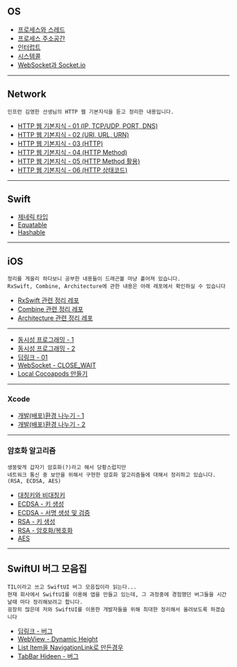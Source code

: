 ## OS

* [프로세스와 스레드](https://github.com/Brandnew-one/TIL/issues/1)
* [프로세스 주소공간](https://github.com/Brandnew-one/TIL/issues/3)
* [인터럽트](https://github.com/Brandnew-one/TIL/issues/2)
* [시스템콜](https://github.com/Brandnew-one/TIL/issues/4)
* [WebSocket과 Socket.io](https://github.com/Brandnew-one/TIL/issues/22)

---

## Network
```
인프런 김영한 선생님의 HTTP 웹 기본지식을 듣고 정리한 내용입니다.
```
* [HTTP 웹 기본지식 - 01 (IP, TCP/UDP, PORT, DNS)](https://github.com/Brandnew-one/TIL/issues/25)
* [HTTP 웹 기본지식 - 02 (URI, URL, URN)](https://github.com/Brandnew-one/TIL/issues/26)
* [HTTP 웹 기본지식 - 03 (HTTP)](https://github.com/Brandnew-one/TIL/issues/35)
* [HTTP 웹 기본지식 - 04 (HTTP Method)](https://github.com/Brandnew-one/TIL/issues/36)
* [HTTP 웹 기본지식 - 05 (HTTP Method 활용)](https://github.com/Brandnew-one/TIL/issues/37)
* [HTTP 웹 기본지식 - 06 (HTTP 상태코드)](https://github.com/Brandnew-one/TIL/issues/38)

---

## Swift

* [제네릭 타입](https://github.com/Brandnew-one/TIL/issues/6)
* [Equatable](https://github.com/Brandnew-one/TIL/issues/7)
* [Hashable](https://github.com/Brandnew-one/TIL/issues/8)

---

## iOS

```
정리를 게을리 하다보니 공부한 내용들이 드래곤볼 마냥 흩어져 있습니다.
RxSwift, Combine, Architecture에 관한 내용은 아래 레포에서 확인하실 수 있습니다
```
* [RxSwift 관련 정리 레포](https://github.com/Brandnew-one/Practice-RxSwift)
* [Combine 관련 정리 레포](https://github.com/Brandnew-one/Practice-Combine)
* [Architecture 관련 정리 레포](https://github.com/Brandnew-one/Practice-Architecture)

---
* [동시성 프로그래밍 - 1](https://github.com/Brandnew-one/TIL/issues/12)
* [동시성 프로그래밍 - 2](https://github.com/Brandnew-one/TIL/issues/13)
* [딥링크 - 01](https://github.com/Brandnew-one/TIL/issues/16)
* [WebSocket - CLOSE_WAIT](https://github.com/Brandnew-one/TIL/issues/23)
* [Local Cocoapods 만들기](https://github.com/Brandnew-one/TIL/issues/24)

---
### Xcode
* [개발(배포)환경 나누기 - 1](https://github.com/Brandnew-one/TIL/issues/33)
* [개발(배포)환경 나누기 - 2](https://github.com/Brandnew-one/TIL/issues/34)

---
### 암호화 알고리즘
```
생뚱맞게 갑자기 암호화(?)라고 해서 당황스럽지만 
네트워크 통신 중 보안을 위해서 구현한 암호화 알고리즘들에 대해서 정리하고 있습니다. (RSA, ECDSA, AES)
```
* [대칭키와 비대칭키](https://github.com/Brandnew-one/TIL/issues/27)
* [ECDSA - 키 생성](https://github.com/Brandnew-one/TIL/issues/28)
* [ECDSA - 서명 생성 및 검증](https://github.com/Brandnew-one/TIL/issues/29)
* [RSA - 키 생성](https://github.com/Brandnew-one/TIL/issues/30)
* [RSA - 암호화/복호화](https://github.com/Brandnew-one/TIL/issues/31)
* [AES](https://github.com/Brandnew-one/TIL/issues/32)
---

## SwiftUI 버그 모음집

```
TIL이라고 쓰고 SwiftUI 버그 모음집이라 읽는다...
현재 회사에서 SwiftUI를 이용해 앱을 만들고 있는데, 그 과정중에 경험했던 버그들을 시간 날때 마다 정리해보려고 합니다.
굉장히 많은데 저와 SwiftUI를 이용한 개발자들을 위해 최대한 정리해서 올려보도록 하겠습니다
```

* [딥링크 - 버그](https://github.com/Brandnew-one/TIL/issues/18)
* [WebView - Dynamic Height](https://github.com/Brandnew-one/TIL/issues/17)
* [List Item을 NavigationLink로 만든경우](https://github.com/Brandnew-one/TIL/issues/20)
* [TabBar Hideen - 버그](https://github.com/Brandnew-one/TIL/issues/21)
